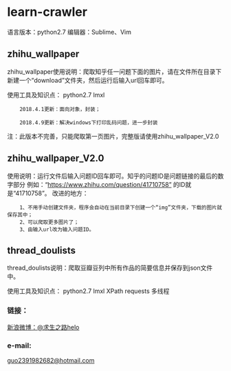 # learn-crawler

语言版本：python2.7
编辑器：Sublime、Vim


## zhihu_wallpaper

zhihu_wallpaper使用说明：爬取知乎任一问题下面的图片，请在文件所在目录下新建一个“download”文件夹，然后运行后输入url回车即可。

使用工具及知识点：
python2.7
lmxl


		2018.4.1更新：面向对象，封装；

		2018.4.9更新：解决windows下打印乱码问题，进一步封装	
注：此版本不完善，只能爬取第一页图片，完整版请使用zhihu_wallpaper_V2.0

## zhihu_wallpaper_V2.0

使用说明：运行文件后输入问题ID回车即可。知乎的问题ID是问题链接的最后的数字部分
例如：“https://www.zhihu.com/question/41710758” 的ID就是“41710758”。
改进的地方：       

		1、不用手动创建文件夹，程序会自动在当前目录下创建一个“img”文件夹，下载的图片就保存其中；
		2、可以爬取更多图片了；
		3、由输入url改为输入问题ID。



## thread_doulists

thread_doulists说明：爬取豆瓣豆列中所有作品的简要信息并保存到json文件中。

使用工具及知识点：
python2.7
lmxl
XPath
requests
多线程




### 链接：
[新浪微博：@求生之路helo](https://weibo.com/thishelo)
    
### e-mail:
guo2391982682@hotmail.com

